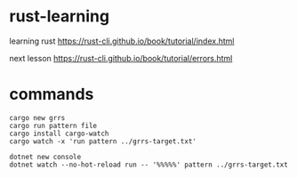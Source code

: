 # rust-learning

learning rust https://rust-cli.github.io/book/tutorial/index.html

next lesson https://rust-cli.github.io/book/tutorial/errors.html


# commands
```
cargo new grrs
cargo run pattern file
cargo install cargo-watch 
cargo watch -x 'run pattern ../grrs-target.txt'
```

```
dotnet new console
dotnet watch --no-hot-reload run -- '%%%%%' pattern ../grrs-target.txt
```